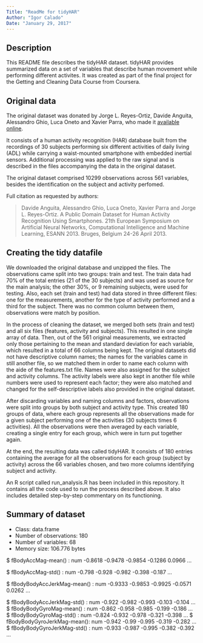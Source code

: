 ```yaml
---
Title: "ReadMe for tidyHAR"
Author: "Igor Calado"
Date: "January 29, 2017"
---
```


## Description
This README file describes the tidyHAR dataset. tidyHAR provides summarized data on a set of variables that describe human movement while performing different activites. It was created as part of the final project for the Getting and Cleaning Data Course from
Coursera.

## Original data
The original dataset was donated by Jorge L. Reyes-Ortiz, Davide Anguita, Alessandro Ghio, Luca Oneto and Xavier Parra, who made it 
[available online](http://archive.ics.uci.edu/ml/datasets/Human+Activity+Recognition+Using+Smartphones).

It consists of a human activity recognition (HAR) database built from the recordings of 30 subjects performing six different activities
of daily living (ADL) while carrying a waist-mounted smartphone with embedded inertial sensors. Additional processing was applied to the
raw signal and is described in the files accompanying the data in the original dataset. 

The original dataset comprised 10299 observations across 561 variables, besides the identification on the subject and activity perfomed.

Full citation as requested by authors:
> Davide Anguita, Alessandro Ghio, Luca Oneto, Xavier Parra and Jorge L. Reyes-Ortiz. A Public Domain Dataset for Human Activity
> Recognition Using Smartphones. 21th European Symposium on Artificial Neural Networks, Computational Intelligence and Machine Learning,
> ESANN 2013. Bruges, Belgium 24-26 April 2013.

## Creating the tidy datafile
We downloaded the original database and unzipped the files. The observations came split into two groups: train and test. The train data had 70% of the total entries (21 of the 30 subjects) and was used as source for the main analysis; the other 30%, or 9 remaining subjects, were used for testing. Also, each set (train and test) had data stored in three different files: one for the measurements, another for the type of activity performed and a third for the subject. There was no common column between them, observations were match by position.

In the process of cleaning the dataset, we merged both sets (train and test) and all six files (features, activity and subjects). This resulted in one single array of data. Then, out of the 561 original measurements, we extracted only those pertaining to the mean and standard deviation for each variable, which resulted in a total of 66 columns being kept. The original datasets did not have descriptive column names; the names for the variables came in still another file, so we matched them in order to name each column with the aide of the features.txt file. Names were also assigned for the subject and activity columns. The activity labels were also kept in another file while numbers were used to represent each factor; they were also matched and changed for the self-descriptive labels also provided in the original dataset.

After discarding variables and naming columns and factors, observations were split into groups by both subject and activity type. This created 180 groups of data, where each group represents all the observations made for a given subject performing one of the activities (30 subjects times 6 activities). All the observations were then averaged by each variable, creating a single entry for each group, which were in turn put together again.

At the end, the resulting data was called tidyHAR. It consists of 180 entries containing the average for all the observations for each group (subject by activity) across the 66 variables chosen, and two more columns identifying subject and activity.

An R script called run_analysis.R has been included in this repository. It contains all the code used to run the process described above. It also includes detailed step-by-step commentary on its functioning.

## Summary of dataset
* Class: data.frame
* Number of observations: 180
* Number of variables: 68
* Memory size: 106.776 bytes

$ fBodyAccMag-mean()
: num  -0.8618 -0.9478 -0.9854 -0.1286 0.0966 ...

$ fBodyAccMag-std()          : num  -0.798 -0.928 -0.982 -0.398 -0.187 ...

$ fBodyBodyAccJerkMag-mean() : num  -0.9333 -0.9853 -0.9925 -0.0571 0.0262 ...

$ fBodyBodyAccJerkMag-std()  : num  -0.922 -0.982 -0.993 -0.103 -0.104 ...
 $ fBodyBodyGyroMag-mean()    : num  -0.862 -0.958 -0.985 -0.199 -0.186 ...
 $ fBodyBodyGyroMag-std()     : num  -0.824 -0.932 -0.978 -0.321 -0.398 ...
 $ fBodyBodyGyroJerkMag-mean(): num  -0.942 -0.99 -0.995 -0.319 -0.282 ...
 $ fBodyBodyGyroJerkMag-std() : num  -0.933 -0.987 -0.995 -0.382 -0.392 ...
